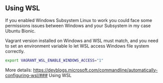 ## Using WSL

If you enabled Windows Subsystem Linux to work you could face some permissions issues between Windows and your Subsystem in my case Ubuntu Bionic.

Vagrant version installed on Windows and WSL must match, and you need to set an environment variable lo let WSL access Windows file system correctly.

```bash
export VAGRANT_WSL_ENABLE_WINDOWS_ACCESS="1"
```
More details: 
https://devblogs.microsoft.com/commandline/automatically-configuring-wsl/### Using WSL

